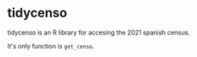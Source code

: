# tidycenso

tidycenso is an R library for accesing the 2021 spanish census.

It's only function is `get_censo`.
